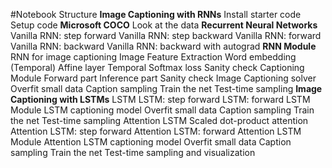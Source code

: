 #Notebook Structure
**Image Captioning with RNNs**
  Install starter code
  Setup code
**Microsoft COCO**
  Look at the data
**Recurrent Neural Networks**
  Vanilla RNN: step forward
  Vanilla RNN: step backward
  Vanilla RNN: forward
  Vanilla RNN: backward
  Vanilla RNN: backward with autograd
**RNN Module**
  RNN for image captioning
  Image Feature Extraction
  Word embedding
  (Temporal) Affine layer
  Temporal Softmax loss
    Sanity check
  Captioning Module
    Forward part
    Inference part
    Sanity check
  Image Captioning solver
  Overfit small data
  Caption sampling
    Train the net
    Test-time sampling
**Image Captioning with LSTMs**
LSTM
  LSTM: step forward
  LSTM: forward
  LSTM Module
  LSTM captioning model
  Overfit small data
  Caption sampling
    Train the net
    Test-time sampling
Attention LSTM
  Scaled dot-product attention
  Attention LSTM: step forward
  Attention LSTM: forward
  Attention LSTM Module
  Attention LSTM captioning model
  Overfit small data
  Caption sampling
    Train the net
    Test-time sampling and visualization

